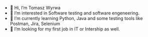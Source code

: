 - 👋 Hi, I’m Tomasz Wyrwa
- 👀 I’m interested in Software testing and software engeneering.
- 🌱 I’m currently learning Python, Java and some testing tools like Postman, Jira, Selenium
- 💞️ I’m looking for my first job in IT or Intership as well.

<!---
TWyrwa/TWyrwa is a ✨ special ✨ repository because its `README.md` (this file) appears on your GitHub profile.
You can click the Preview link to take a look at your changes.
--->

